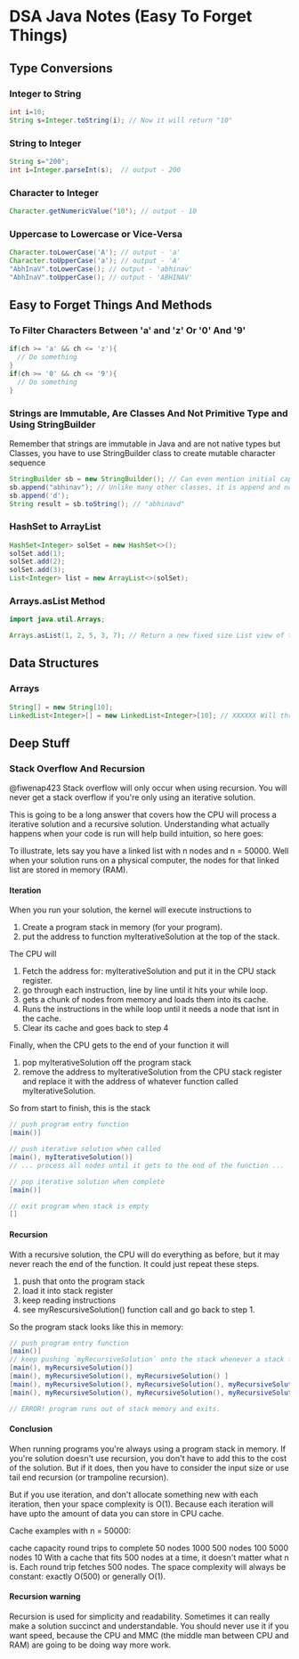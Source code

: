 # DSA Java Notes (Easy To Forget Things)

## Type Conversions

### Integer to String
```java
int i=10;  
String s=Integer.toString(i); // Now it will return "10"  
```

### String to Integer
```java
String s="200";  
int i=Integer.parseInt(s);  // output - 200
```

### Character to Integer
```java
Character.getNumericValue('10'); // output - 10
```

### Uppercase to Lowercase or Vice-Versa
```java
Character.toLowerCase('A'); // output - 'a'
Character.toUpperCase('a'); // output - 'A'
"AbhInaV".toLowerCase(); // output - 'abhinav'
"AbhInaV".toUpperCase(); // output - 'ABHINAV'
```

## Easy to Forget Things And Methods

### To Filter Characters Between 'a' and 'z' Or '0' And '9'
```java
if(ch >= 'a' && ch <= 'z'){
  // Do something
}
if(ch >= '0' && ch <= '9'){
  // Do something
}
```

### Strings are Immutable, Are Classes And Not Primitive Type and Using StringBuilder
Remember that strings are immutable in Java and are not native types but Classes, you have to use StringBuilder class to create mutable character sequence
```java
StringBuilder sb = new StringBuilder(); // Can even mention initial capacity
sb.append("abhinav"); // Unlike many other classes, it is append and not add
sb.append('d');
String result = sb.toString(); // "abhinavd"
```

### HashSet to ArrayList
```java
HashSet<Integer> solSet = new HashSet<>();
solSet.add(1);
solSet.add(2);
solSet.add(3);
List<Integer> list = new ArrayList<>(solSet);
```

### Arrays.asList Method
```java
import java.util.Arrays;

Arrays.asList(1, 2, 5, 3, 7); // Return a new fixed size List view of the array or arguments passed
```

## Data Structures

### Arrays
```java
String[] = new String[10];
LinkedList<Integer>[] = new LinkedList<Integer>[10]; // XXXXXX Will throw error about generic array creation
```

## Deep Stuff

### Stack Overflow And Recursion
@fiwenap423 Stack overflow will only occur when using recursion. You will never get a stack overflow if you're only using an iterative solution.

This is going to be a long answer that covers how the CPU will process a iterative solution and a recursive solution. Understanding what actually happens when your code is run will help build intuition, so here goes:

To illustrate, lets say you have a linked list with n nodes and n = 50000. Well when your solution runs on a physical computer, the nodes for that linked list are stored in memory (RAM).

#### Iteration
When you run your solution, the kernel will execute instructions to
1. Create a program stack in memory (for your program).
2. put the address to function myIterativeSolution at the top of the stack.

The CPU will
1. Fetch the address for: myIterativeSolution and put it in the CPU stack register.
2. go through each instruction, line by line until it hits your while loop.
3. gets a chunk of nodes from memory and loads them into its cache.
4. Runs the instructions in the while loop until it needs a node that isnt in the cache.
5. Clear its cache and goes back to step 4

Finally, when the CPU gets to the end of your function it will
1. pop myIterativeSolution off the program stack
2. remove the address to myIterativeSolution from the CPU stack register and replace it with the address of whatever function called myIterativeSolution.

So from start to finish, this is the stack
```java
// push program entry function
[main()]

// push iterative solution when called
[main(), myIterativeSolution()]
// ... process all nodes until it gets to the end of the function ...

// pop iterative solution when complete
[main()]

// exit program when stack is empty
[]
```

#### Recursion
With a recursive solution, the CPU will do everything as before, but it may never reach the end of the function. It could just repeat these steps.

1. push that onto the program stack
2. load it into stack register
3. keep reading instructions
4. see myRescursiveSolution() function call and go back to step 1.

So the program stack looks like this in memory:
```java
// push program entry function
[main()]
// keep pushing `myRecursiveSolution` onto the stack whenever a stack frame calls that function.
[main(), myRecursiveSolution()]
[main(), myRecursiveSolution(), myRecursiveSolution() ]
[main(), myRecursiveSolution(), myRecursiveSolution(), myRecursiveSolution(), ]
[main(), myRecursiveSolution(), myRecursiveSolution(), myRecursiveSolution(), ... 5000 calls later... myRecursiveSolution(),] // <--- cant do this, no space

// ERROR! program runs out of stack memory and exits.
```

#### Conclusion
When running programs you're always using a program stack in memory. If you're solution doesn't use recursion, you don't have to add this to the cost of the solution. But if it does, then you have to consider the input size or use tail end recursion (or trampoline recursion).

But if you use iteration, and don't allocate something new with each iteration, then your space complexity is O(1). Because each iteration will have upto the amount of data you can store in CPU cache.

Cache examples with n = 50000:

cache capacity	round trips to complete
50 nodes	1000
500 nodes	100
5000 nodes	10
With a cache that fits 500 nodes at a time, it doesn't matter what n is. Each round trip fetches 500 nodes. The space complexity will always be constant: exactly O(500) or generally O(1).

#### Recursion warning
Recursion is used for simplicity and readability. Sometimes it can really make a solution succinct and understandable. You should never use it if you want speed, because the CPU and MMC (the middle man between CPU and RAM) are going to be doing way more work.
